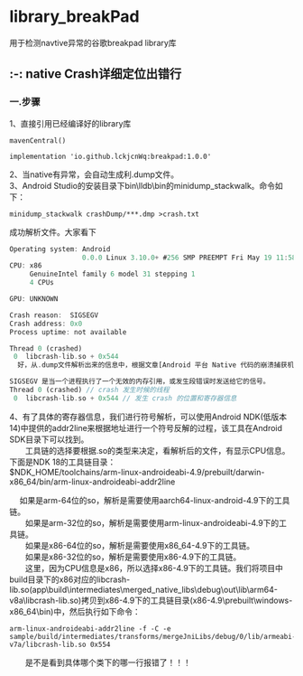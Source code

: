 # library_breakPad
用于检测navtive异常的谷歌breakpad library库


## :-: **native Crash详细定位出错行**

### **一.步骤**
1、直接引用已经编译好的library库  
~~~
mavenCentral()

implementation 'io.github.lckjcnWq:breakpad:1.0.0'
~~~


2、当native有异常，会自动生成利.dump文件。  
3、Android Studio的安装目录下bin\\lldb\\bin的minidump_stackwalk。命令如下：  
~~~
minidump_stackwalk crashDump/***.dmp >crash.txt 
~~~

成功解析文件。大家看下

~~~rust
Operating system: Android
                  0.0.0 Linux 3.10.0+ #256 SMP PREEMPT Fri May 19 11:58:12 PDT 2017 i686
CPU: x86
     GenuineIntel family 6 model 31 stepping 1
     4 CPUs

GPU: UNKNOWN

Crash reason:  SIGSEGV
Crash address: 0x0
Process uptime: not available

Thread 0 (crashed)
 0  libcrash-lib.so + 0x544
  好，从.dump文件解析出来的信息中，根据文章[Android 平台 Native 代码的崩溃捕获机制及实现](https://mp.weixin.qq.com/s/g-WzYF3wWAljok1XjPoo7w?)的介绍，我们可知Crash reason: SIGSEGV代表哪种类型的错误：

SIGSEGV 是当一个进程执行了一个无效的内存引用，或发生段错误时发送给它的信号。
Thread 0 (crashed) // crash 发生时候的线程
 0  libcrash-lib.so + 0x544 // 发生 crash 的位置和寄存器信息 
~~~

4、有了具体的寄存器信息，我们进行符号解析，可以使用Android NDK(低版本14)中提供的addr2line来根据地址进行一个符号反解的过程，该工具在Android SDK目录下可以找到。  
  工具链的选择要根据.so的类型来决定，看解析后的文件，有显示CPU信息。下面是NDK 18的工具链目录：  
      $NDK\_HOME/toolchains/arm-linux-androideabi-4.9/prebuilt/darwin-x86\_64/bin/arm-linux-androideabi-addr2line

     如果是arm-64位的so，解析是需要使用aarch64-linux-android-4.9下的工具链。  
  如果是arm-32位的so，解析是需要使用arm-linux-androideabi-4.9下的工具链。  
  如果是x86-64位的so，解析是需要使用x86\_64-4.9下的工具链。  
  如果是x86-32位的so，解析是需要使用x86-4.9下的工具链。  
  这里，因为CPU信息是x86，所以选择x86-4.9下的工具链。我们将项目中build目录下的x86对应的libcrash-lib.so(app\\build\\intermediates\\merged_native_libs\\debug\\out\\lib\\arm64-v8a\\libcrash-lib.so)拷贝到x86-4.9下的工具链目录(x86-4.9\\prebuilt\\windows-x86\_64\\bin)中，然后执行如下命令：  
~~~
arm-linux-androideabi-addr2line -f -C -e sample/build/intermediates/transforms/mergeJniLibs/debug/0/lib/armeabi-v7a/libcrash-lib.so 0x554 
~~~

  
  是不是看到具体哪个类下的哪一行报错了！！！

